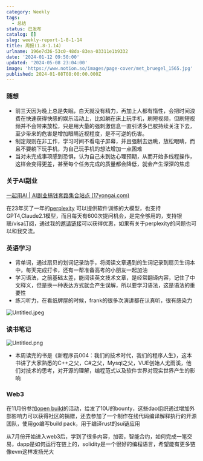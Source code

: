 ```yaml
---
category: Weekly
tags:
  - 总结
status: 已发布
catalog: []
slug: weekly-report-1-8-1-14
title: 周报(1.8-1.14)
urlname: 196e7d36-53c0-48da-83ea-03311e1b9332
date: '2024-01-12 09:50:00'
updated: '2024-05-08 23:04:00'
image: 'https://www.notion.so/images/page-cover/met_bruegel_1565.jpg'
published: 2024-01-08T08:00:00.000Z
---
```


### 随想

- 前三天因为晚上总是失眠，白天就没有精力，再加上人都有惰性，会把时间浪费在快速获得快感的娱乐活动上，比如躺在床上玩手机，刷短视频，但刷短视频并不会带来放松，只是用大量的强刺激信息一直引诱多巴胺持续关注下去，至少带来的危害是增加眼睛近视程度，是不可逆的伤害。
- 制定规则在非工作，学习时间不看电子屏幕，并且强制去远眺，放松眼睛，而且不要躺下玩手机，为自己玩手机的想法增加一点困难
- 当对未完成事项感到恐惧，认为自己未到达心理预期，从而开始多线程操作，这样会变得更差，甚至每个任务完成的质量都会降低，就会产生深深的焦虑

### 关于AI副业


[一起用AI | AI副业搞钱套路集合站点 (17yongai.com)](https://17yongai.com/)


在23年买了一年的[perplexity](https://www.perplexity.ai/) 可以提供软件训练的大模型，也支持GPT4,Claude2.1模型，而且每天有600次提问机会，是完全够用的，支持银联/visa订阅，通过我的[邀请链接](https://perplexity.ai/pro?referral_code=SGJ7X87B)可以获得优惠，如果有关于perplexity的问题也可以和我交流。


### 英语学习

- 背单词，通过扇贝的划词记录助手，将阅读文章遇到的生词记录到扇贝生词本中，每天完成打卡，还有一帮准备高考的小朋友一起加油
- 学习语法，之前基础太差，能阅读英文技术文章，是经常翻译内容，记住了中文释义，但是换一种表达方式就会产生误解，所以要学习语法，这是语法的重要性
- 练习听力，在看纸牌屋的时候，frank的很多次演讲都在认真听，很有感染力

![Untitled.jpeg](https://prod-files-secure.s3.us-west-2.amazonaws.com/5d24fe63-e567-4804-86f9-9fdc62e13082/c33f3733-be40-431e-a494-10399ac86f32/Untitled.jpeg?X-Amz-Algorithm=AWS4-HMAC-SHA256&X-Amz-Content-Sha256=UNSIGNED-PAYLOAD&X-Amz-Credential=ASIAZI2LB466QL3HHXUA%2F20250228%2Fus-west-2%2Fs3%2Faws4_request&X-Amz-Date=20250228T053907Z&X-Amz-Expires=3600&X-Amz-Security-Token=IQoJb3JpZ2luX2VjEE4aCXVzLXdlc3QtMiJHMEUCIBJhRrfHWiOm4dTPsjeggr1IVqeVKMKVuiCMysqneWqiAiEAx58OZZ771ivXb%2FFZerRGvrsTzBtMOJDUvXM398Tm2BsqiAQIhv%2F%2F%2F%2F%2F%2F%2F%2F%2F%2FARAAGgw2Mzc0MjMxODM4MDUiDNsDZG2mV5rZS9TpCyrcA4E9%2BUtGUwXHXtNKklMiy%2FWS6jcLUyDQUgvUmUTgLnWDnL3TAtoZ0XcY71nj4ZAXTh%2B9SEoJ%2F3qBeTr5dpBlxh4o6FYWepydh%2FLFCES1DcHpWbzvV%2BUdswUC3ZumCY2vpBzfWO7%2FhGfNkssEb4RmZPWcCs8IsLhV9izbTnnB8rg%2FVPgA9Ga0CB2ZpI%2BjlbhtD1s8ai9pX49fU0SLMcSH%2B5Y1NlZieeedcnSU3PoN%2BeFjRB0kDmcl%2BJ3jTSVMjyBTulrEthhACq0qMtRxIFg0%2FQ3xFOo0Bc84y1VNsog8DOAzQkfaA4%2FQMRutk0AB3kFD6%2FopX8parsvFeZiWyxVbRe6kuPvukjYeCJ%2BDxvMR3OymGCnfAUEMGEaA5JlIWAmwLVZY%2BzB1SB6Ws5v%2Ft6LBxvF3X9MKRvbT0WnkV1iJkkki1deNpF9MgNhJVFaybCSqNcbhNQ5p7WqzTS6JJoUNHMxQq40nElaWxE%2BVkxuMGUTDrZnLKcMQ%2B0vxE0hNGhGESgk5ILq%2FmH1%2BsgFlSMHWXLDZLXD%2B6nRnLmHVXMU0%2Fkg1pYPh9FruWbeboY2AH%2Fzuwb2oWJmqQaEs0Fvv%2FKrrlRxUkkHI6hyCtGGw%2BM8Kt9JtxGJuGVAwrU5iCANyMPSOhb4GOqUB1wosVsaVfpff34KnbYCN6qDycGw5S2bvAlwPNZk%2Bhg4gMzcTkgYjAuCTDEIY8h4Vd%2ByIzXpBezoO6KXWEVHlbz3d3Hf9emeZuQONvADaSQ%2FulQ730LDLqO%2BSACcfDJVmyQJregMLQSUD4P%2FUx8CYgOXu9NvB8flmYcoRgTwNDp%2B%2BjJBwahlPeLGoeqkbIJ2n6lliXHxdrX2w4yPBt%2F3Lq4fLmNSl&X-Amz-Signature=8f6c723d6f3ad341c6ee9b0ff1562f0e4dee1018217f51a16dd41bfedd68690c&X-Amz-SignedHeaders=host&x-id=GetObject)


### 读书笔记


![Untitled.png](https://prod-files-secure.s3.us-west-2.amazonaws.com/5d24fe63-e567-4804-86f9-9fdc62e13082/96aa439a-1c95-4054-aa84-ef4e0c8eb5d1/Untitled.png?X-Amz-Algorithm=AWS4-HMAC-SHA256&X-Amz-Content-Sha256=UNSIGNED-PAYLOAD&X-Amz-Credential=ASIAZI2LB466QL3HHXUA%2F20250228%2Fus-west-2%2Fs3%2Faws4_request&X-Amz-Date=20250228T053907Z&X-Amz-Expires=3600&X-Amz-Security-Token=IQoJb3JpZ2luX2VjEE4aCXVzLXdlc3QtMiJHMEUCIBJhRrfHWiOm4dTPsjeggr1IVqeVKMKVuiCMysqneWqiAiEAx58OZZ771ivXb%2FFZerRGvrsTzBtMOJDUvXM398Tm2BsqiAQIhv%2F%2F%2F%2F%2F%2F%2F%2F%2F%2FARAAGgw2Mzc0MjMxODM4MDUiDNsDZG2mV5rZS9TpCyrcA4E9%2BUtGUwXHXtNKklMiy%2FWS6jcLUyDQUgvUmUTgLnWDnL3TAtoZ0XcY71nj4ZAXTh%2B9SEoJ%2F3qBeTr5dpBlxh4o6FYWepydh%2FLFCES1DcHpWbzvV%2BUdswUC3ZumCY2vpBzfWO7%2FhGfNkssEb4RmZPWcCs8IsLhV9izbTnnB8rg%2FVPgA9Ga0CB2ZpI%2BjlbhtD1s8ai9pX49fU0SLMcSH%2B5Y1NlZieeedcnSU3PoN%2BeFjRB0kDmcl%2BJ3jTSVMjyBTulrEthhACq0qMtRxIFg0%2FQ3xFOo0Bc84y1VNsog8DOAzQkfaA4%2FQMRutk0AB3kFD6%2FopX8parsvFeZiWyxVbRe6kuPvukjYeCJ%2BDxvMR3OymGCnfAUEMGEaA5JlIWAmwLVZY%2BzB1SB6Ws5v%2Ft6LBxvF3X9MKRvbT0WnkV1iJkkki1deNpF9MgNhJVFaybCSqNcbhNQ5p7WqzTS6JJoUNHMxQq40nElaWxE%2BVkxuMGUTDrZnLKcMQ%2B0vxE0hNGhGESgk5ILq%2FmH1%2BsgFlSMHWXLDZLXD%2B6nRnLmHVXMU0%2Fkg1pYPh9FruWbeboY2AH%2Fzuwb2oWJmqQaEs0Fvv%2FKrrlRxUkkHI6hyCtGGw%2BM8Kt9JtxGJuGVAwrU5iCANyMPSOhb4GOqUB1wosVsaVfpff34KnbYCN6qDycGw5S2bvAlwPNZk%2Bhg4gMzcTkgYjAuCTDEIY8h4Vd%2ByIzXpBezoO6KXWEVHlbz3d3Hf9emeZuQONvADaSQ%2FulQ730LDLqO%2BSACcfDJVmyQJregMLQSUD4P%2FUx8CYgOXu9NvB8flmYcoRgTwNDp%2B%2BjJBwahlPeLGoeqkbIJ2n6lliXHxdrX2w4yPBt%2F3Lq4fLmNSl&X-Amz-Signature=1199c06da7e87fe8952dff9f746e9e03600b5ceda0ca11c1daf74502790f0ae4&X-Amz-SignedHeaders=host&x-id=GetObject)

- 本周读完的书是《新程序员004：我们的技术时代，我们的程序人生》，这本书讲了大家熟悉的C++之父，C#之父，Mysql之父，VUE创始人尤雨溪，他们对技术的思考，对开源的理解，编程范式以及软件世界对现实世界产生的影响

### Web3


在11月份参加[open build](https://openbuild.xyz/learn/challenges)的活动，给发了10U的bounty，这些dao组织通过增加外部影响力可以获得社区的捐赠，还去参加了一个制作在线代码编译解释执行的开源团队，使用go编写build pack，用于编译rust的sui链应用


从7月份开始进入web3后，学到了很多内容，加密，智能合约，如何完成一笔交易，dapp是如何运行在链上的，solidity是一个很好的编程语言，希望能有更多链像evm这样发扬光大

